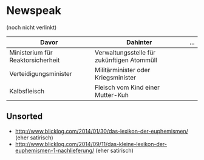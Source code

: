 Newspeak
========
(noch nicht verlinkt)

| Davor | Dahinter | ... |
| ----- | -------- | --- |
| Ministerium für Reaktorsicherheit | Verwaltungsstelle für zukünftigen Atommüll |  |
| Verteidigungsminister | Militärminister oder Kriegsminister |  |
| Kalbsfleisch | Fleisch vom Kind einer Mutter-Kuh |  |


Unsorted
--------

* http://www.blicklog.com/2014/01/30/das-lexikon-der-euphemismen/ (eher satirisch)
* http://www.blicklog.com/2014/09/11/das-kleine-lexikon-der-euphemismen-1-nachlieferung/ (eher satirisch)
